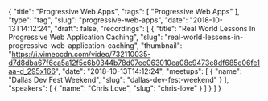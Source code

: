 {
  "title": "Progressive Web Apps",
  "tags": [
    "Progressive Web Apps"
  ],
  "type": "tag",
  "slug": "progressive-web-apps",
  "date": "2018-10-13T14:12:24",
  "draft": false,
  "recordings": [
    {
      "title": "Real World Lessons In Progressive Web Application Caching",
      "slug": "real-world-lessons-in-progressive-web-application-caching",
      "thumbnail": "https://i.vimeocdn.com/video/732110035-d7d8dba67f6ca5a12f5c6b0344b78d07ee063010ea08c9473e8df685e06fe1aa-d_295x166",
      "date": "2018-10-13T14:12:24",
      "meetups": [
        {
          "name": "Dallas Dev Fest Weekend",
          "slug": "dallas-dev-fest-weekend"
        }
      ],
      "speakers": [
        {
          "name": "Chris Love",
          "slug": "chris-love"
        }
      ]
    }
  ]
}